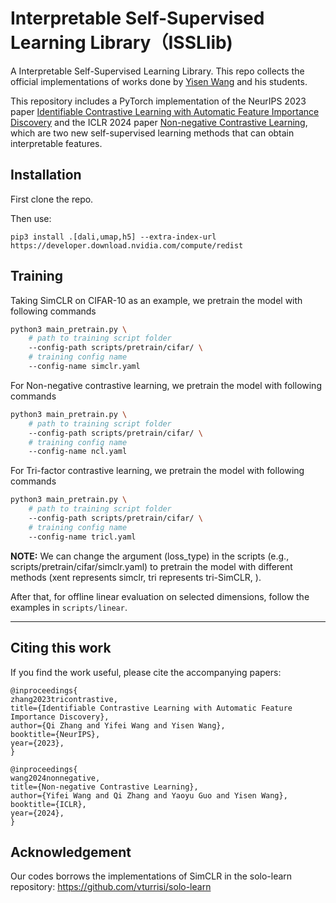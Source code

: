# Interpretable Self-Supervised Learning Library（ISSLlib)

A Interpretable Self-Supervised Learning Library. This repo collects the official implementations of works done by [Yisen Wang](https://yisenwang.github.io/) and his students.


This repository includes a PyTorch implementation of the NeurIPS 2023 paper [Identifiable Contrastive Learning with Automatic Feature Importance Discovery](https://arxiv.org/abs/2310.18904) 
and the ICLR 2024 paper [Non-negative Contrastive Learning](https://arxiv.org/pdf/2403.12459), which are two new self-supervised learning methods that can obtain interpretable features.


## Installation

First clone the repo.

Then use:
```
pip3 install .[dali,umap,h5] --extra-index-url https://developer.download.nvidia.com/compute/redist
```




## Training

Taking SimCLR on CIFAR-10 as an example, we pretrain the model with following commands
```bash
python3 main_pretrain.py \
    # path to training script folder
    --config-path scripts/pretrain/cifar/ \
    # training config name
    --config-name simclr.yaml

```

For Non-negative contrastive learning, we pretrain the model with following commands


```bash
python3 main_pretrain.py \
    # path to training script folder
    --config-path scripts/pretrain/cifar/ \
    # training config name
    --config-name ncl.yaml

```



For Tri-factor contrastive learning, we pretrain the model with following commands


```bash
python3 main_pretrain.py \
    # path to training script folder
    --config-path scripts/pretrain/cifar/ \
    # training config name
    --config-name tricl.yaml

```


**NOTE:** We can change the argument (loss_type) in the scripts (e.g., scripts/pretrain/cifar/simclr.yaml) to pretrain the model with different methods (xent represents simclr, tri represents tri-SimCLR, ).





After that, for offline linear evaluation on selected dimensions, follow the examples in `scripts/linear`.

---

## Citing this work
If you find the work useful, please cite the accompanying papers:
```
@inproceedings{
zhang2023tricontrastive,
title={Identifiable Contrastive Learning with Automatic Feature Importance Discovery},
author={Qi Zhang and Yifei Wang and Yisen Wang},
booktitle={NeurIPS},
year={2023},
}
```

```
@inproceedings{
wang2024nonnegative,
title={Non-negative Contrastive Learning},
author={Yifei Wang and Qi Zhang and Yaoyu Guo and Yisen Wang},
booktitle={ICLR},
year={2024},
}
```




## Acknowledgement

Our codes borrows the implementations of SimCLR in the solo-learn repository: https://github.com/vturrisi/solo-learn
